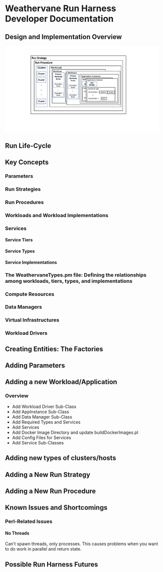 # Weathervane Run Harness Developer Documentation

## Design and Implementation Overview

![RunHarness](../images/runHarness-structure.png)


## Run Life-Cycle

## Key Concepts

### Parameters

### Run Strategies

### Run Procedures

### Workloads and Workload Implementations

### Services

#### Service Tiers

#### Service Types

#### Service Implementations

### The WeathervaneTypes.pm file: Defining the relationships among workloads, tiers, types, and implementations

### Compute Resources

### Data Managers

### Virtual Infrastructures

### Workload Drivers

## Creating Entities: The Factories

## Adding Parameters

## Adding a new Workload/Application

### Overview

- Add Workload Driver Sub-Class
- Add AppInstance Sub-Class
- Add Data Manager Sub-Class
- Add Required Types and Services
- Add Services
- Add Docker Image Directory and update buildDockerImages.pl
- Add Config Files for Services
- Add Service Sub-Classes


## Adding new types of clusters/hosts

## Adding a New Run Strategy

## Adding a New Run Procedure

## Known Issues and Shortcomings

### Perl-Related Issues

#### No Threads

Can't spawn threads, only processes.  This causes problems when you want to do work in parallel and return state.  


## Possible Run Harness Futures